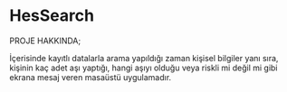 # HesSearch
PROJE HAKKINDA;

İçerisinde kayıtlı datalarla arama yapıldığı zaman kişisel bilgiler yanı sıra, kişinin kaç adet aşı yaptığı, hangi aşıyı olduğu veya riskli mi değil mi gibi ekrana mesaj veren masaüstü uygulamadır.

